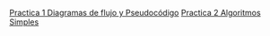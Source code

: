 [Practica 1 Diagramas de flujo y Pseudocódigo](https://classroom.github.com/a/qJV3dE-0)
[Practica 2 Algoritmos Simples](https://classroom.github.com/a/ZXgplKd_)